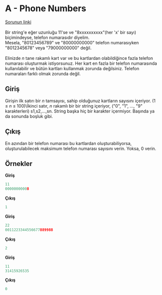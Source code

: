 # A - Phone Numbers

[Sorunun linki](http://codeforces.com/problemset/problem/1060/A)\
\
Bir string'e eğer uzunluğu 11'se ve "8xxxxxxxxxx"(her 'x' bir sayı) biçimindeyse, telefon numarasıdır diyelim.\
Mesela, "80123456789" ve "80000000000" telefon numarasıyken "8012345678" veya "79000000000" değil.\
\
Elinizde *n* tane rakamlı kart var ve bu kartlardan olabildiğince fazla telefon numarası oluşturmak istiyorsunuz. Her kart en fazla bir telefon numarasında kullanılabilir ve bütün kartları kullanmak zorunda değilsiniz. Telefon numaraları farklı olmak zorunda değil.

## Giriş

Girişin ilk satırı bir *n* tamsayısı, sahip olduğunuz kartların sayısını içeriyor. (1 ≤ *n* ≤ 100)\İkinci satır, *n* rakamlı bir bir string içeriyor, ("0", "1", ..., "9" karakterleri) s1,s2,…,sn. String başka hiç bir karakter içermiyor. Başında ya da sonunda boşluk gibi.

## Çıkış

En azından bir telefon numarası bu kartlardan oluşturabiliyorsa, oluşturulabilecek maksimum telefon numarası sayısını verin. Yoksa, 0 verin.

## Örnekler

**Giriş**

```c
11
00000000008
```

**Çıkış**

```c
1
```
**Giriş**

```c
22
0011223344556677889988
```

**Çıkış**

```c
2
```

**Giriş**

```c
11
31415926535
```

**Çıkış**

```c
0
```